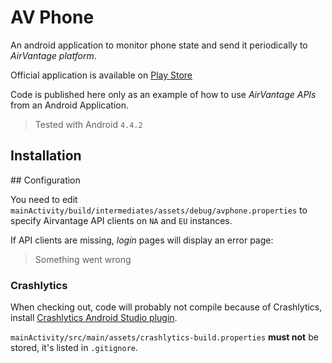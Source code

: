 # AV Phone

An android application to monitor phone state and send it periodically to
_AirVantage platform_.

Official application is available on
[Play Store](https://play.google.com/store/apps/details?id=com.sierrawireless.avphone)

Code is published here only as an example of how to use _AirVantage APIs_ from
an Android Application.

> Tested with Android `4.4.2`

## Installation

## Configuration

You need to edit `mainActivity/build/intermediates/assets/debug/avphone.properties`
to specify Airvantage API clients on `NA` and `EU` instances.

If API clients are missing, _login_ pages will display an error page:

> Something went wrong

### Crashlytics

When checking out, code will probably not compile because of Crashlytics,
install [Crashlytics Android Studio plugin](https://fabric.io/downloads/android).

`mainActivity/src/main/assets/crashlytics-build.properties` __must not__ be stored,
it's listed in `.gitignore`.
